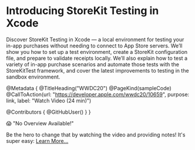 # Introducing StoreKit Testing in Xcode

Discover StoreKit Testing in Xcode — a local environment for testing your in-app purchases without needing to connect to App Store servers. We’ll show you how to set up a test environment, create a StoreKit configuration file, and prepare to validate receipts locally. We’ll also explain how to test a variety of in-app purchase scenarios and automate those tests with the StoreKitTest framework, and cover the latest improvements to testing in the sandbox environment.

@Metadata {
   @TitleHeading("WWDC20")
   @PageKind(sampleCode)
   @CallToAction(url: "https://developer.apple.com/wwdc20/10659", purpose: link, label: "Watch Video (24 min)")

   @Contributors {
      @GitHubUser(<replace this with your GitHub handle>)
   }
}

😱 "No Overview Available!"

Be the hero to change that by watching the video and providing notes! It's super easy:
 [Learn More…](https://wwdcnotes.github.io/WWDCNotes/documentation/wwdcnotes/contributing)
